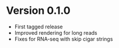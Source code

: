 # Version 0.1.0

- First tagged release
- Improved rendering for long reads
- Fixes for RNA-seq with skip cigar strings

